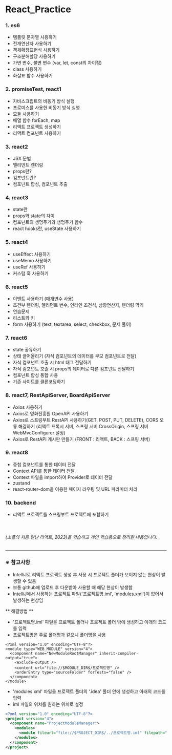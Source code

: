 # React_Practice

### 1. es6
* 템플릿 문자열 사용하기<br>
* 전개연산자 사용하기<br>
* 객체확장표현식 사용하기<br>
* 구조분해할당 사용하기<br>
* 가변 변수, 불변 변수 (var, let, const의 차이점)<br>
* class 사용하기<br>
* 화살표 함수 사용하기<br>


### 2. promiseTest, react1
* 자바스크립트의 비동기 방식 실행
* 프로미스를 사용한 비동기 방식 실행
* 모듈 사용하기
* 배열 함수 forEach, map
* 리액트 프로젝트 생성하기
* 리액트 컴포넌트 사용하기


### 3. react2
* JSX 문법
* 엘리먼트 렌더링
* props란?
* 컴포넌트란?
* 컴포넌트 합성, 컴포넌트 추출


### 4. react3
* state란
*  props와 state의 차이
*  컴포넌트의 생명주기와 생명주기 함수
*  react hooks란, useState 사용하기


### 5. react4
* useEffect 사용하기
* useMemo 사용하기
* useRef 사용하기
* 커스텀 훅 사용하기


### 6. react5
* 이벤트 사용하기 (매개변수 사용)
* 조건부 렌더링, 엘리먼트 변수, 인라인 조건식, 삼항연산자, 렌더링 막기
* 연습문제
* 리스트와 키
* form 사용하기 (text, textarea, select, checkbox, 문제 풀이)


### 7. react6
* state 공유하기
* 상태 끌어올리기 (자식 컴포넌트의 데이터를 부모 컴포넌트로 전달)
* 자식 컴포넌트 호출 시 html 태그 전달하기
* 자식 컴포넌트 호출 시 props의 데이터로 다른 컴포넌트 전달하기
* 컴포넌트 합성 통합 사용
* 기존 사이트를 클론코딩하기


### 8. react7, RestApiServer, BoardApiServer
* Axios 사용하기
* Axios로 영화진흥원 OpenAPI 사용하기
* Axios로 스프링부트 RestAPI 사용하기(GET, POST, PUT, DELETE), CORS 오류 해결하기 (리액트 프록시 서버, 스프링 서버 CrossOrigin, 스프링 서버 WebMvcConfigurer 설정)
* Axios로 RestAPI 게시판 만들기 (FRONT : 리액트, BACK : 스프링 서버)


### 9. react8
* 중첩 컴포넌트를 통한 데이터 전달
* Context API를 통한 데이터 전달
* Context 파일을 import하여 Provider로 데이터 전달
* zustand
* react-router-dom을 이용한 페이지 라우팅 및 URL 파라미터 처리


### 10. backend
* 리액트 프로젝트를 스프링부트 프로젝트에 포함하기
<br>

###### (소플의 처음 만난 리액트, 2023)을 학습하고 개인 학습용으로 정리한 내용입니다.


---

### ※ 참고사항
- IntelliJ로 리액트 프로젝트 생성 후 사용 시 프로젝트 폴더가 보이지 않는 현상이 발생할 수 있음
- 보통 github에 업로드 후 다운받아 사용할 때 해당 현상이 발생함
- IntelliJ에서 사용하는 프로젝트 파일('프로젝트명.iml', 'modules.xml')이 없어서 발생하는 현상임
  
** 해결방법 **
- '프로젝트명.iml' 파일을 프로젝트 폴더나 프로젝트 폴더 밖에 생성하고 아래의 코드를 입력
- 프로젝트명은 주로 폴더명과 같으니 폴더명을 사용
```프로젝트명.iml
<?xml version="1.0" encoding="UTF-8"?>
<module type="WEB_MODULE" version="4">
  <component name="NewModuleRootManager" inherit-compiler-output="true">
    <exclude-output />
    <content url="file://$MODULE_DIR$/프로젝트명" />
    <orderEntry type="sourceFolder" forTests="false" />
  </component>
</module>
```
  
- 'modules.xml' 파일을 프로젝트 폴더의 '.idea' 폴더 안에 생성하고 아래의 코드를 입력
- iml 파일의 위치를 원하는 위치로 설정
```modules.xml
<?xml version="1.0" encoding="UTF-8"?>
<project version="4">
  <component name="ProjectModuleManager">
    <modules>
      <module fileurl="file://$PROJECT_DIR$/../프로젝트명.iml" filepath="$PROJECT_DIR$/../프로젝트명.iml" />
    </modules>
  </component>
</project>
```
